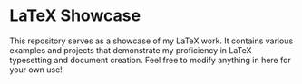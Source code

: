 # LaTeX Showcase

This repository serves as a showcase of my LaTeX work. It contains various examples and projects that demonstrate my proficiency in LaTeX typesetting and document creation. Feel free to modify anything in here for your own use!
